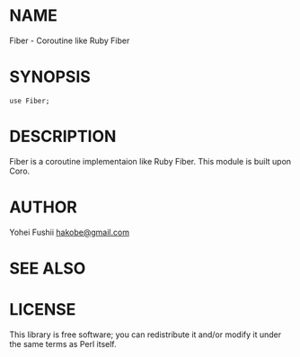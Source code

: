 # NAME

Fiber - Coroutine like Ruby Fiber

# SYNOPSIS

    use Fiber;

# DESCRIPTION

Fiber is a coroutine implementaion like Ruby Fiber.
This module is built upon Coro.

# AUTHOR

Yohei Fushii <hakobe@gmail.com>

# SEE ALSO

# LICENSE

This library is free software; you can redistribute it and/or modify
it under the same terms as Perl itself.
